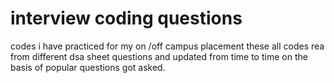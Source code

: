 # interview coding questions
codes i have practiced for my on /off campus placement 
these all codes rea from different dsa sheet questions and updated from time to time on the basis of popular questions got asked.
